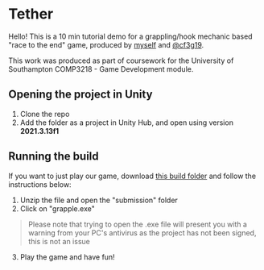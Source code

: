 # Tether

Hello! This is a 10 min tutorial demo for a grappling/hook mechanic based "race to the end" game, produced by [myself](https://github.com/tvasuthevan123) and [@cf3g19](https://github.com/cf3g19).

This work was produced as part of coursework for the University of Southampton COMP3218 - Game Development module. 

## Opening the project in Unity
1. Clone the repo
2. Add the folder as a project in Unity Hub, and open using version **2021.3.13f1**

## Running the build
If you want to just play our game, download [this build folder](https://drive.google.com/file/d/1KPhdplMHjC86I2QIMJeXZmW1tX9GYWxO/view?usp=share_link) and follow the instructions below:

1. Unzip the file and open the "submission" folder
2. Click on "grapple.exe"
> Please note that trying to open the .exe file will present you with a warning from your PC's antivirus as the project has not been signed, this is not an issue
3. Play the game and have fun!
